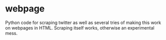 # webpage

Python code for scraping twitter as well as several tries of making this work on webpages in HTML.
Scraping itself works, otherwise an experimental mess.
